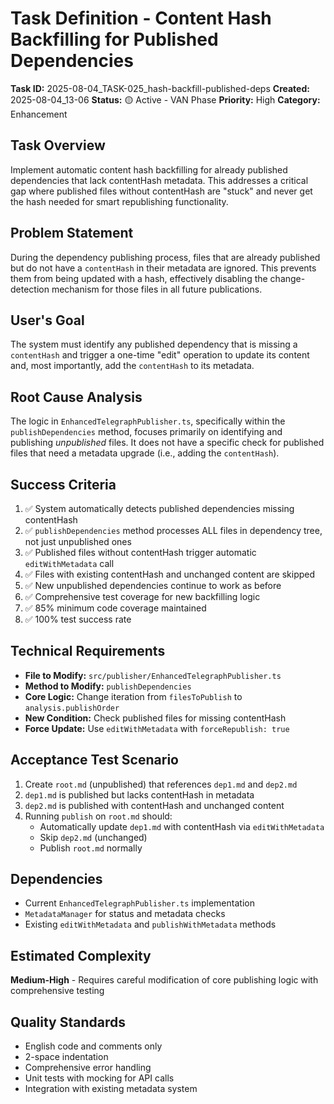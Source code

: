 # Task Definition - Content Hash Backfilling for Published Dependencies

**Task ID:** 2025-08-04_TASK-025_hash-backfill-published-deps
**Created:** 2025-08-04_13-06
**Status:** 🟡 Active - VAN Phase
**Priority:** High
**Category:** Enhancement

## Task Overview
Implement automatic content hash backfilling for already published dependencies that lack contentHash metadata. This addresses a critical gap where published files without contentHash are "stuck" and never get the hash needed for smart republishing functionality.

## Problem Statement
During the dependency publishing process, files that are already published but do not have a `contentHash` in their metadata are ignored. This prevents them from being updated with a hash, effectively disabling the change-detection mechanism for those files in all future publications.

## User's Goal
The system must identify any published dependency that is missing a `contentHash` and trigger a one-time "edit" operation to update its content and, most importantly, add the `contentHash` to its metadata.

## Root Cause Analysis
The logic in `EnhancedTelegraphPublisher.ts`, specifically within the `publishDependencies` method, focuses primarily on identifying and publishing *unpublished* files. It does not have a specific check for published files that need a metadata upgrade (i.e., adding the `contentHash`).

## Success Criteria
1. ✅ System automatically detects published dependencies missing contentHash
2. ✅ `publishDependencies` method processes ALL files in dependency tree, not just unpublished ones
3. ✅ Published files without contentHash trigger automatic `editWithMetadata` call
4. ✅ Files with existing contentHash and unchanged content are skipped
5. ✅ New unpublished dependencies continue to work as before
6. ✅ Comprehensive test coverage for new backfilling logic
7. ✅ 85% minimum code coverage maintained
8. ✅ 100% test success rate

## Technical Requirements
- **File to Modify:** `src/publisher/EnhancedTelegraphPublisher.ts`
- **Method to Modify:** `publishDependencies`
- **Core Logic:** Change iteration from `filesToPublish` to `analysis.publishOrder`
- **New Condition:** Check published files for missing contentHash
- **Force Update:** Use `editWithMetadata` with `forceRepublish: true`

## Acceptance Test Scenario
1. Create `root.md` (unpublished) that references `dep1.md` and `dep2.md`
2. `dep1.md` is published but lacks contentHash in metadata
3. `dep2.md` is published with contentHash and unchanged content
4. Running `publish` on `root.md` should:
   - Automatically update `dep1.md` with contentHash via `editWithMetadata`
   - Skip `dep2.md` (unchanged)
   - Publish `root.md` normally

## Dependencies
- Current `EnhancedTelegraphPublisher.ts` implementation
- `MetadataManager` for status and metadata checks
- Existing `editWithMetadata` and `publishWithMetadata` methods

## Estimated Complexity
**Medium-High** - Requires careful modification of core publishing logic with comprehensive testing

## Quality Standards
- English code and comments only
- 2-space indentation
- Comprehensive error handling
- Unit tests with mocking for API calls
- Integration with existing metadata system